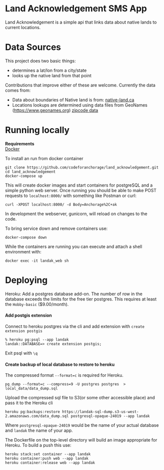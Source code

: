 # Land Acknowledgement SMS App
Land Acknowledgement is a simple api that links data about native lands to current locations. 

# Data Sources
This project does two basic things:  
- determines a lat/lon from a city/state
- looks up the native land from that point

Contributions that improve either of these are welcome. Currently the data comes from:

- Data about boundaries of Native land is from: [native-land.ca](https://native-land.ca)   
- Locations lookups are determined using data files from GeoNames (https://www.geonames.org) [zipcode data](http://download.geonames.org/export/zip/)

# Running locally
**Requirements**  
[Docker](https://www.docker.com/get-started)

To install an run from docker container

```
git clone https://github.com/codeforanchorage/land_acknowledgement.git  
cd land_acknowledgement  
docker-compose up
```

This will create docker images and start containers for postgreSQL and a simple python web server. Once running you should be able to make POST requests to `localhost:8000/` with something like Postman or curl:

```
curl -XPOST localhost:8000/ -d Body=Anchorage%2C+ak
```

In development the webserver, gunicorn, will reload on changes to the code. 

To bring service down and remove containers use:

```
docker-compose down
```


While the containers are running you can execute and attach a shell environment with:

```
docker exec -it landak_web sh 
```



# Deploying


Heroku:
Add a postgres database add-on. The number of row in the database exceeds the limits for the free tier postgres. This requires at least the `Hobby-basic` ($9.00/month).

#### Add postgis extension
Connect to heroku postgres via the cli and add extension with `create extension postgis`

```
% heroku pg:psql --app landak
landak::DATABASE=> create extension postgis;
```

Exit psql with `\q`

#### Create backup of local database to restore to heroku
The compressed format `--format=c` is required for Heroku.

```
pg_dump --format=c --compress=9 -U postgres postgres  > local_data/data_dump.sql
```

Upload the compressed sql file to S3(or some other accessible place) and pass it to the Heroku cli
 
 ```
 heroku pg:backups:restore https://landak-sql-dump.s3-us-west-2.amazonaws.com/data_dump.sql postgresql-opaque-24019 --app landak
 ```

Where `postgresql-opaque-24019` would be the name of your actual database and `landak` the name of your app.

The Dockerfile on the top-level directory will build an image appropriate for Heroku. To build a push this use:

```
heroku stack:set container --app landak
heroku container:push web --app landak
heroku container:release web --app landak
```

